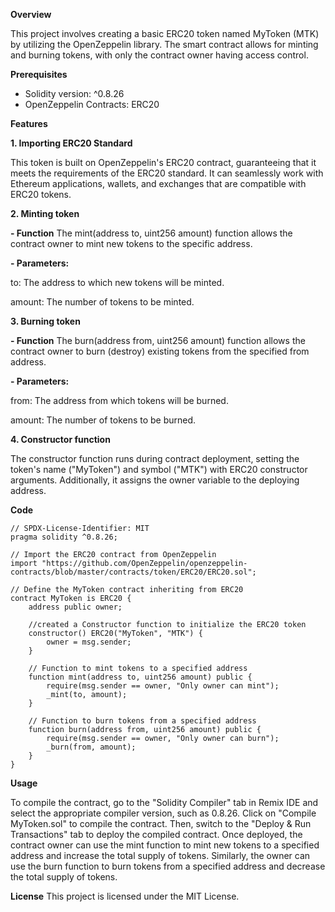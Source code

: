 **Overview**

This project involves creating a basic ERC20 token named MyToken (MTK) by utilizing the OpenZeppelin library. The smart contract allows for minting and burning tokens, with only the contract owner having access control.

**Prerequisites**

- Solidity version: ^0.8.26
- OpenZeppelin Contracts: ERC20

**Features**

**1. Importing ERC20 Standard** 

This token is built on OpenZeppelin's ERC20 contract, guaranteeing that it meets the requirements of the ERC20 standard. It can seamlessly work with Ethereum applications, wallets, and exchanges that are compatible with ERC20 tokens.

**2. Minting token** 

**- Function** The mint(address to, uint256 amount) function allows the contract owner to mint new tokens to the specific address.

**- Parameters:**

to: The address to which new tokens will be minted.

amount: The number of tokens to be minted.

**3. Burning token**

**- Function** The burn(address from, uint256 amount) function allows the contract owner to burn (destroy) existing tokens from the specified from address.

**- Parameters:**

from: The address from which tokens will be burned.

amount: The number of tokens to be burned.

**4. Constructor function** 

The constructor function runs during contract deployment, setting the token's name ("MyToken") and symbol ("MTK") with ERC20 constructor arguments. Additionally, it assigns the owner variable to the deploying address.


**Code**
```
// SPDX-License-Identifier: MIT
pragma solidity ^0.8.26;

// Import the ERC20 contract from OpenZeppelin
import "https://github.com/OpenZeppelin/openzeppelin-contracts/blob/master/contracts/token/ERC20/ERC20.sol";

// Define the MyToken contract inheriting from ERC20
contract MyToken is ERC20 {
    address public owner; 

    //created a Constructor function to initialize the ERC20 token 
    constructor() ERC20("MyToken", "MTK") {
        owner = msg.sender; 
    }

    // Function to mint tokens to a specified address 
    function mint(address to, uint256 amount) public {
        require(msg.sender == owner, "Only owner can mint"); 
        _mint(to, amount); 
    }

    // Function to burn tokens from a specified address
    function burn(address from, uint256 amount) public {
        require(msg.sender == owner, "Only owner can burn"); 
        _burn(from, amount); 
    }
}
```
**Usage**

To compile the contract, go to the "Solidity Compiler" tab in Remix IDE and select the appropriate compiler version, such as 0.8.26. Click on "Compile MyToken.sol" to compile the contract. Then, switch to the "Deploy & Run Transactions" tab to deploy the compiled contract. Once deployed, the contract owner can use the mint function to mint new tokens to a specified address and increase the total supply of tokens. Similarly, the owner can use the burn function to burn tokens from a specified address and decrease the total supply of tokens.

**License** This project is licensed under the MIT License.
